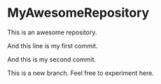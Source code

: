# MyAwesomeRepository
This is an awesome repository.

And this line is my first commit. 

And this is my second commit. 

This is a new branch. Feel free to experiment here. 
